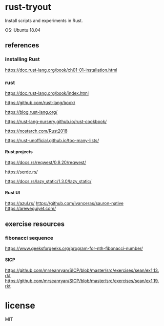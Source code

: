 # rust-tryout

Install scripts and experiments in Rust.

OS: Ubuntu 18.04

## references

### installing Rust

https://doc.rust-lang.org/book/ch01-01-installation.html

### rust

https://doc.rust-lang.org/book/index.html

https://github.com/rust-lang/book/

https://blog.rust-lang.org/

https://rust-lang-nursery.github.io/rust-cookbook/

https://nostarch.com/Rust2018

https://rust-unofficial.github.io/too-many-lists/

#### Rust projects

https://docs.rs/reqwest/0.9.20/reqwest/

https://serde.rs/

https://docs.rs/lazy_static/1.3.0/lazy_static/

#### Rust UI
https://azul.rs/
https://github.com/ivanceras/sauron-native
https://areweguiyet.com/

## exercise resources

### fibonacci sequence

https://www.geeksforgeeks.org/program-for-nth-fibonacci-number/

#### SICP

https://github.com/mrseanryan/SICP/blob/master/src/exercises/sean/ex1.13.rkt
https://github.com/mrseanryan/SICP/blob/master/src/exercises/sean/ex1.19.rkt

# license

MIT

